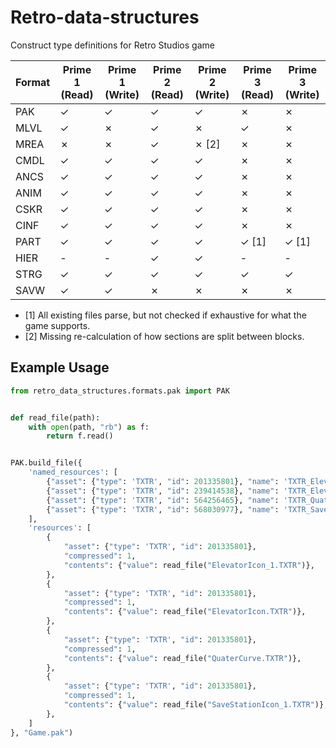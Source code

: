 # Retro-data-structures
Construct type definitions for Retro Studios game

| Format | Prime 1 (Read) | Prime 1 (Write) | Prime 2 (Read) | Prime 2 (Write) | Prime 3 (Read) | Prime 3 (Write) |
|--------| -------------- | --------------- | -------------- | --------------- | -------------- | --------------- |
| PAK    | &check;        | &check;         | &check;        | &check;         | &cross;        | &cross;         |
| MLVL   | &check;        | &cross;         | &check;        | &cross;         | &check;        | &cross;         |
| MREA   | &cross;        | &cross;         | &check;        | &cross; [2]     | &cross;        | &cross;         |
| CMDL   | &check;        | &check;         | &check;        | &check;         | &cross;        | &cross;         |
| ANCS   | &check;        | &check;         | &check;        | &check;         | &cross;        | &cross;         |
| ANIM   | &check;        | &check;         | &check;        | &check;         | &cross;        | &cross;         |
| CSKR   | &check;        | &check;         | &check;        | &check;         | &cross;        | &cross;         |
| CINF   | &check;        | &check;         | &check;        | &check;         | &cross;        | &cross;         |
| PART   | &check;        | &check;         | &check;        | &check;         | &check; [1]    | &check; [1]     |
| HIER   | -              | -               | &check;        | &check;         | -              | -               |
| STRG   | &check;        | &check;         | &check;        | &check;         | &check;        | &check;         |
| SAVW   | &check;        | &check;         | &cross;        | &cross;         | &cross;        | &cross;         |

* [1] All existing files parse, but not checked if exhaustive for what the game supports.
* [2] Missing re-calculation of how sections are split between blocks.


## Example Usage

```python
from retro_data_structures.formats.pak import PAK


def read_file(path):
    with open(path, "rb") as f:
        return f.read()


PAK.build_file({
    'named_resources': [
        {"asset": {"type": 'TXTR', "id": 201335801}, "name": 'TXTR_ElevatorIcon_1'},
        {"asset": {"type": 'TXTR', "id": 239414538}, "name": 'TXTR_ElevatorIcon'},
        {"asset": {"type": 'TXTR', "id": 564256465}, "name": 'TXTR_QuaterCurve'},
        {"asset": {"type": 'TXTR', "id": 568030977}, "name": 'TXTR_SaveStationIcon_1'},
    ],
    'resources': [
        {
            "asset": {"type": 'TXTR', "id": 201335801},
            "compressed": 1,
            "contents": {"value": read_file("ElevatorIcon_1.TXTR")},
        },
        {
            "asset": {"type": 'TXTR', "id": 201335801},
            "compressed": 1,
            "contents": {"value": read_file("ElevatorIcon.TXTR")},
        },
        {
            "asset": {"type": 'TXTR', "id": 201335801},
            "compressed": 1,
            "contents": {"value": read_file("QuaterCurve.TXTR")},
        },
        {
            "asset": {"type": 'TXTR', "id": 201335801},
            "compressed": 1,
            "contents": {"value": read_file("SaveStationIcon_1.TXTR")},
        },
    ]
}, "Game.pak")

```
